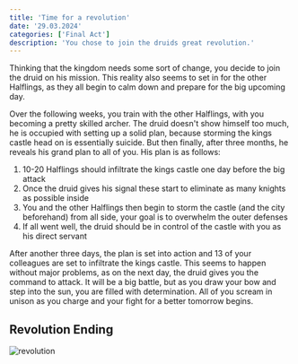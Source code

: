 ```yaml
---
title: 'Time for a revolution'
date: '29.03.2024'
categories: ['Final Act']
description: 'You chose to join the druids great revolution.'
---
```


Thinking that the kingdom needs some sort of change, you decide to join the druid on his mission.
This reality also seems to set in for the other Halflings, as they all begin to calm down and
prepare for the big upcoming day. 

Over the following weeks, you train with the other Halflings, with you becoming a pretty skilled 
archer. The druid doesn't show himself too much, he is occupied with setting up a solid plan,
because storming the kings castle head on is essentially suicide. But then finally, after three
months, he reveals his grand plan to all of you. His plan is as follows:

1. 10-20 Halflings should infiltrate the kings castle one day before the big attack
2. Once the druid gives his signal these start to eliminate as many knights as possible inside
3. You and the other Halflings then begin to storm the castle (and the city beforehand) from all
   side, your goal is to overwhelm the outer defenses
4. If all went well, the druid should be in control of the castle with you as his direct servant

After another three days, the plan is set into action and 13 of your colleagues are set to
infiltrate the kings castle. This seems to happen without major problems, as on the next day, the
druid gives you the command to attack. It will be a big battle, but as you draw your bow and step
into the sun, you are filled with determination. All of you scream in unison as you charge and your
fight for a better tomorrow begins.

## Revolution Ending
<img src="/images/Final_Act/warrior_revolution.jpg" alt="revolution" />
